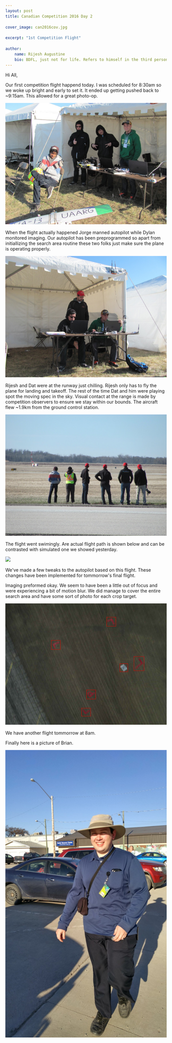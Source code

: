 ```yaml
---
layout: post
title: Canadian Competition 2016 Day 2

cover_image: can2016cov.jpg

excerpt: "1st Competition Flight"

author:
    name: Rijesh Augustine
    bio: BDFL, just not for life. Refers to himself in the third person.
---
```


Hi All,

Our first competition flight happend today. I was scheduled for 8:30am so we woke up bright and early to set it. It ended up getting pushed back to ~9:15am. This allowed for a great photo-op. 

<div class="full zoomable"><img src="/images/gangsters.jpg"></div>

When the flight actually happened Jorge manned autopilot while Dylan monitored imaging. Our autopilot has been preprogrammed so apart from initiallizing the search area routine these two folks just make sure the plane is operating properly. 

<div class="full zoomable"><img src="/images/monitoring.jpg"></div>

Rijesh and Dat were at the runway just chilling. Rijesh only has to fly the plane for landing and takeoff. The rest of the time Dat and him were playing spot the moving spec in the sky. Visual contact at the range is made by competition observers to ensure we stay within our bounds. The aircraft flew ~1.9km from the ground control station.

 <div class="full zoomable"><img src="/images/chilling.jpg"></div>


The flight went swimingly. Are actual flight path is shown below and can be contrasted with simulated one we showed yesterday.

 <div class="full zoomable"><img src="/images/compday2real.jpg"></div>

We've made a few tweaks to the autopilot based on this flight. These changes have been implemented for tommorrow's final flight.

Imaging preformed okay. We seem to have been a little out of focus and were experiencing a bit of motion blur. We did manage to cover the entire search area and have some sort of photo for each crop target.

<div class="full zoomable"><img src="/images/can2016target.jpg"></div>

We have another flight tommorrow at 8am.

Finally here is a picture of Brian.

<div class="full zoomable"><img src="/images/brian.jpg"></div>



